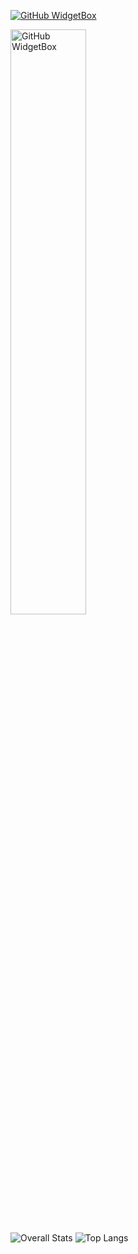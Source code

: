 [![GitHub WidgetBox](https://github-widgetbox.vercel.app/api/profile?username=Protogenic&data=followers,repositories,stars,commits)](https://github.com/Jurredr/github-widgetbox)

<img width="49%" src="https://github-widgetbox.vercel.app/api/skills?languages=go,cpp,python,postgresql,mysql&tools=git,docker&includeNames=true" alt="GitHub WidgetBox" />

![Overall Stats](https://github-readme-stats.vercel.app/api?username=Protogenic&count_private=true&show_icons=true&hide=contribs)
![Top Langs](https://github-readme-stats.vercel.app/api/top-langs/?username=Protogenic&layout=compact)
